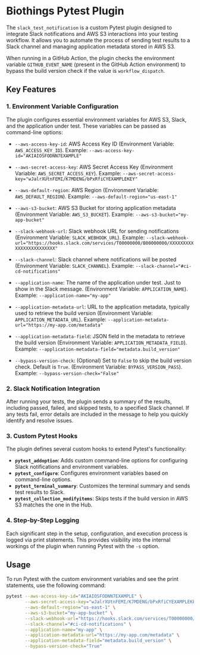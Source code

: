 # Biothings Pytest Plugin

The `slack_test_notification` is a custom Pytest plugin designed to integrate Slack notifications and AWS S3 interactions into your testing workflow. It allows you to automate the process of sending test results to a Slack channel and managing application metadata stored in AWS S3.

When running in a GitHub Action, the plugin checks the environment variable `GITHUB_EVENT_NAME` (present in the GitHub Action environment) to bypass the build version check if the value is `workflow_dispatch`.

## Key Features

### 1. Environment Variable Configuration

The plugin configures essential environment variables for AWS S3, Slack, and the application under test. These variables can be passed as command-line options:

- `--aws-access-key-id`: AWS Access Key ID (Environment Variable: `AWS_ACCESS_KEY_ID`).
Example: `--aws-access-key-id="AKIAIOSFODNN7EXAMPLE"`

- `--aws-secret-access-key`: AWS Secret Access Key (Environment Variable: `AWS_SECRET_ACCESS_KEY`).
Example: `--aws-secret-access-key="wJalrXUtnFEMI/K7MDENG/bPxRfiCYEXAMPLEKEY"`

- `--aws-default-region`: AWS Region (Environment Variable: `AWS_DEFAULT_REGION`).
Example: `--aws-default-region="us-east-1"`

- `--aws-s3-bucket`: AWS S3 Bucket for storing application metadata (Environment Variable: `AWS_S3_BUCKET`).
Example: `--aws-s3-bucket="my-app-bucket"`

- `--slack-webhook-url`: Slack webhook URL for sending notifications (Environment Variable: `SLACK_WEBHOOK_URL`).
Example: `--slack-webhook-url="https://hooks.slack.com/services/T00000000/B00000000/XXXXXXXXXXXXXXXXXXXXXXXX"`

- `--slack-channel`: Slack channel where notifications will be posted (Environment Variable: `SLACK_CHANNEL`).
Example: `--slack-channel="#ci-cd-notifications"`

- `--application-name`: The name of the application under test. Just to show in the Slack message. (Environment Variable: `APPLICATION_NAME`).
Example: `--application-name="my-app"`

- `--application-metadata-url`: URL to the application metadata, typically used to retrieve the build version (Environment Variable: `APPLICATION_METADATA_URL`).
Example: `--application-metadata-url="https://my-app.com/metadata"`

- `--application-metadata-field`: JSON field in the metadata to retrieve the build version (Environment Variable: `APPLICATION_METADATA_FIELD`).
Example: `--application-metadata-field="metadata.build_version"`

- `--bypass-version-check`: (Optional) Set to `False` to skip the build version check. Default is `True`. (Environment Variable: `BYPASS_VERSION_PASS`).
Example: `--bypass-version-check="False"`

### 2. Slack Notification Integration

After running your tests, the plugin sends a summary of the results, including passed, failed, and skipped tests, to a specified Slack channel. If any tests fail, error details are included in the message to help you quickly identify and resolve issues.

### 3. Custom Pytest Hooks

The plugin defines several custom hooks to extend Pytest's functionality:

- **`pytest_addoption`**: Adds custom command-line options for configuring Slack notifications and environment variables.
- **`pytest_configure`**: Configures environment variables based on command-line options.
- **`pytest_terminal_summary`**: Customizes the terminal summary and sends test results to Slack.
- **`pytest_collection_modifyitems`**: Skips tests if the build version in AWS S3 matches the one in the Hub.

### 4. Step-by-Step Logging

Each significant step in the setup, configuration, and execution process is logged via print statements. This provides visibility into the internal workings of the plugin when running Pytest with the `-s` option.

## Usage

To run Pytest with the custom environment variables and see the print statements, use the following command:

```bash
pytest --aws-access-key-id="AKIAIOSFODNN7EXAMPLE" \
       --aws-secret-access-key="wJalrXUtnFEMI/K7MDENG/bPxRfiCYEXAMPLEKEY" \
       --aws-default-region="us-east-1" \
       --aws-s3-bucket="my-app-bucket" \
       --slack-webhook-url="https://hooks.slack.com/services/T00000000/B00000000/XXXXXXXXXXXXXXXXXXXXXXXX" \
       --slack-channel="#ci-cd-notifications" \
       --application-name="my-app" \
       --application-metadata-url="https://my-app.com/metadata" \
       --application-metadata-field="metadata.build_version" \
       --bypass-version-check="True"
